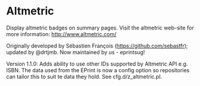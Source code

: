 # Altmetric #

Display altmetric badges on summary pages. Visit the altmetric web-site for more information: http://www.altmetric.com/

Originally developed by Sébastien François (https://github.com/sebastfr); updated by @drtjmb.
Now maintained by *us* - eprintsug!

Version 1.1.0: Adds ability to use other IDs supported by Altmetric API e.g. ISBN.
The data used from the EPrint is now a config option so repositories can tailor this to suit te data they hold. See cfg.d/z_altmetric.pl.

